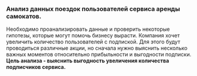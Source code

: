 ### Анализ данных поездок пользователей сервиса аренды самокатов. 
Необходимо проанализировать данные и проверить некоторые гипотезы, которые могут помочь бизнесу вырасти.
Компания хочет увеличить количество пользователей с подпиской. Для этого будут проводиться различные акции, но сначала нужно выяснить несколько важных моментов относительно прибыльности и выгодности подписки.
**Цель анализа - выяснить выгодность увеличения количества подписчиков сервиса.**
